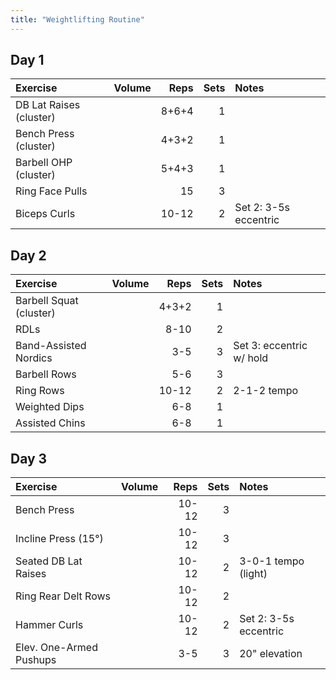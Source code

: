 ```yaml
---
title: "Weightlifting Routine"
---
```


## Day 1

| Exercise                  | Volume    | Reps  | Sets | Notes                      |
|:----------|:----|--:|--:|:-----------|
| DB Lat Raises (cluster)   |           | 8+6+4 | 1    |                            |
| Bench Press (cluster)     |           | 4+3+2 | 1    |                            |
| Barbell OHP (cluster)     |           | 5+4+3 | 1    |                            |
| Ring Face Pulls           |           | 15    | 3    |                            |
| Biceps Curls              |           | 10-12 | 2    | Set 2: 3-5s eccentric      |

## Day 2

| Exercise                  | Volume    | Reps  | Sets | Notes                      |
|:----------|:----|--:|--:|:-----------|
| Barbell Squat (cluster)   |           | 4+3+2 | 1    |                            |
| RDLs                      |           | 8-10  | 2    |                            |
| Band-Assisted Nordics     |           | 3-5   | 3    | Set 3: eccentric w/ hold   |
| Barbell Rows              |           | 5-6   | 3    |                            |
| Ring Rows                 |           | 10-12 | 2    | 2-1-2 tempo                |
| Weighted Dips             |           | 6-8   | 1    |                            |
| Assisted Chins            |           | 6-8   | 1    |                            |

## Day 3

| Exercise                  | Volume    | Reps  | Sets | Notes                      |
|:----------|:----|--:|--:|:-----------|
| Bench Press               |           | 10-12 | 3    |                            |
| Incline Press (15°)       |           | 10-12 | 3    |                            |
| Seated DB Lat Raises      |           | 10-12 | 2    | 3-0-1 tempo (light)        |
| Ring Rear Delt Rows       |           | 10-12 | 2    |                            |
| Hammer Curls              |           | 10-12 | 2    | Set 2: 3-5s eccentric      |
| Elev. One-Armed Pushups   |           | 3-5   | 3    | 20" elevation              |
